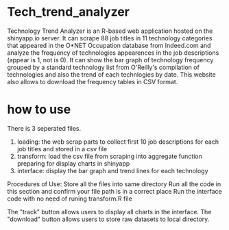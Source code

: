 # Tech_trend_analyzer

Technology Trend Analyzer is an R-based web application hosted on the shinyapp.io server. It can scrape 88 job titles in 11 technology categories that appeared in the O*NET Occupation database from Indeed.com and analyze the frequency of technologies appearences in the job descriptions (appear is 1, not is 0). It can show the bar graph of technology frequency grouped by a standard technology list from O'Reilly's compilation of technologies and also the trend of each technlogies by date. This website also allows to download the frequency tables in CSV format.


# how to use

There is 3 seperated files. 
  1. loading: the web scrap parts to collect first 10 job descriptions for each job titles and stored in a csv file
  2. transform: load the csv file from scraping into aggregate function preparing for display charts in shinyapp
  3. interface: display the bar graph and trend lines for each technology

Procedures of Use:
  Store all the files into same directory
  Run all the code in this section and confirm your file path is in a correct place
  Run the interface code with no need of runing transform.R file


The "track" button allows users to display all charts in the interface.
The "download" button allows users to store raw datasets to local directory. 
